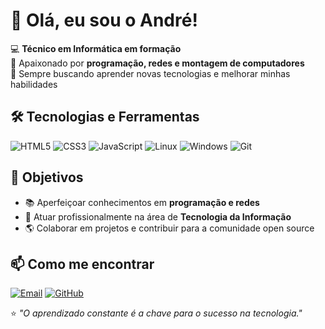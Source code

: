 # 👋 Olá, eu sou o André!

💻 **Técnico em Informática em formação**  
🔧 Apaixonado por **programação, redes e montagem de computadores**  
🚀 Sempre buscando aprender novas tecnologias e melhorar minhas habilidades  


## 🛠️ Tecnologias e Ferramentas
![HTML5](https://img.shields.io/badge/HTML5-E34F26?style=for-the-badge&logo=html5&logoColor=white)
![CSS3](https://img.shields.io/badge/CSS3-1572B6?style=for-the-badge&logo=css3&logoColor=white)
![JavaScript](https://img.shields.io/badge/JavaScript-F7DF1E?style=for-the-badge&logo=javascript&logoColor=black)
![Linux](https://img.shields.io/badge/Linux-FCC624?style=for-the-badge&logo=linux&logoColor=black)
![Windows](https://img.shields.io/badge/Windows-0078D6?style=for-the-badge&logo=windows&logoColor=white)
![Git](https://img.shields.io/badge/Git-F05032?style=for-the-badge&logo=git&logoColor=white)


## 🎯 Objetivos
- 📚 Aperfeiçoar conhecimentos em **programação e redes**
- 💼 Atuar profissionalmente na área de **Tecnologia da Informação**
- 🌎 Colaborar em projetos e contribuir para a comunidade open source


## 📫 Como me encontrar
[![Email](https://img.shields.io/badge/Email-herrydenger92%40gmail.com-red?style=for-the-badge&logo=gmail&logoColor=white)](mailto:herrydenger92@gmail.com)
[![GitHub](https://img.shields.io/badge/GitHub-AndreNorte7-black?style=for-the-badge&logo=github&logoColor=white)](https://github.com/AndreNorte7)


⭐ _"O aprendizado constante é a chave para o sucesso na tecnologia."_
